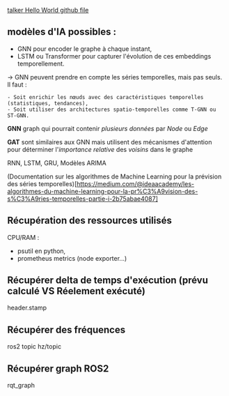 [talker Hello World github file](https://github.com/ros2/demos/blob/jazzy/demo_nodes_cpp/src/topics/talker.cpp)

## modèles d'IA possibles :
- GNN pour encoder le graphe à chaque instant,
- LSTM ou Transformer pour capturer l'évolution de ces embeddings temporellement.

-> GNN peuvent prendre en compte les séries temporelles, mais pas seuls. Il faut :

    - Soit enrichir les nœuds avec des caractéristiques temporelles (statistiques, tendances),
    - Soit utiliser des architectures spatio-temporelles comme T-GNN ou ST-GNN.

**GNN** graph qui pourrait contenir *plusieurs données* par *Node* ou *Edge*

**GAT** sont similaires aux GNN mais utilisent des mécanismes d'attention pour déterminer l'*importance relative* des *voisins* dans le graphe

RNN, LSTM, GRU, Modèles ARIMA 

(Documentation sur les algorithmes de Machine Learning pour la prévision des séries temporelles)[https://medium.com/@ideaacademy/les-algorithmes-du-machine-learning-pour-la-pr%C3%A9vision-des-s%C3%A9ries-temporelles-partie-i-2b75abae4087]

## Récupération des ressources utilisés

CPU/RAM : 
- psutil en python,
- prometheus metrics (node exporter...)

## Récupérer delta de temps d'exécution (prévu calculé VS Réelement exécuté)
header.stamp

## Récupérer des fréquences
ros2 topic hz/topic

## Récupérer graph ROS2
rqt_graph
